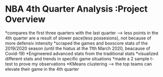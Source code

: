 # NBA 4th Quarter Analysis :Project Overview
*compares the first three quarters with the last quarter --> less points in the 4th quarter are a result of slower pace(less possesions), not because of more defensiv intensity
*scraped the games and boxscore stats of the 2019/2020 season (until the hiatus at the 11th March 2020, beacause of Covid-19)
*Engineered advanced stats from the traditional stats
*visualized different stats and trends in specific game situations
*made a 2 sample t-test to prove my observations
*KMeans clustering --> the top teams can elevate their game in the 4th quarter
